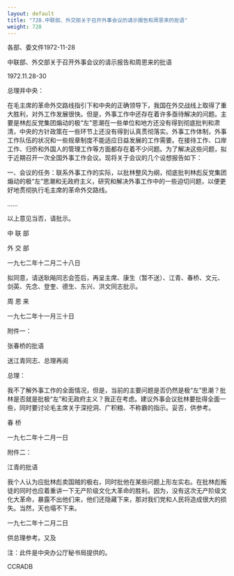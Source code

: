 ```yaml
---
layout: default
title: "728.中联部、外交部关于召开外事会议的请示报告和周恩来的批语"
weight: 728
---
```


各部、委文件1972-11-28

中联部、外交部关于召开外事会议的请示报告和周恩来的批语

1972.11.28-30

总理并中央：

在毛主席的革命外交路线指引下和中央的正确领导下，我国在外交战线上取得了重大胜利，对外工作发展很快。但是，外事工作中还存在着许多亟待解决的问题。主要是林彪反党集团煽动的极“左"思潮在一些单位和地方还没有得到彻底批判和肃清，中央的方针政策在一些环节上还没有得到认真贯彻落实。外事工作体制，外事工作队伍的状况和一些规章制度不能适应日益发展的工作需要。在接待工作、口岸工作、归侨和外国人的管理工作等方面都存在着不少问题。为了解决这些问题，拟于近期召开一次全国外事工作会议。现将关于会议的几个设想报告如下：

一、会议的任务：联系外事工作的实际，以批林整风为纲，彻底批判林彪反党集团煽动的极“左”思潮和无政府主义，研究和解决外事工作中的一些迫切问题，以便更好地贯彻执行毛主席的革命外交路线。

……

以上意见当否，请批示。

中  联  部

外  交  部

一九七二年十二月二十八日

拟同意，请送耿飚同志会签后，再呈主席、康生（暂不送）、江青、春桥、文元、剑英、先念、登奎、德生、东兴、洪文同志批示。

周  恩  来

一九七二年十一月三十日

附件一：

张春桥的批语

送江青同志、总理再阅

总理：

我不了解外事工作的全面情况，但是，当前的主要问题是否仍然是极“左”思潮？批林是否就是批极“左”和无政府主义？我正在考虑。建议外事会议批林要批得全面一些，同时要讨论毛主席关于深挖洞、广积粮、不称霸的指示。妥否，供参考。

春    桥

一九七二年十二月一日

附件二：

江青的批语

我个人认为应批林彪卖国贼的极右，同时批他在某些问题上形左实右。在批林彪叛徒的同时也应着重讲一下无产阶级文化大革命的胜利。因为，没有这次无产阶级文化大革命，暴露不出他们来，他们还隐藏下来，那对我们党和人民将造成很大的损失。当然，天也塌不下来。

一九七二年十二月二日

供总理参考。又及

注：此件是中央办公厅秘书局提供的。

CCRADB

